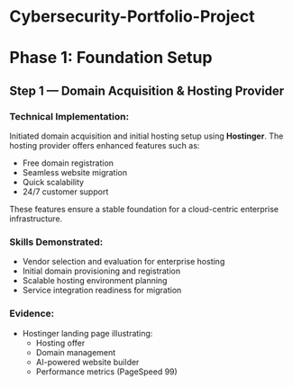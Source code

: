 # Cybersecurity-Portfolio-Project
# Phase 1: Foundation Setup

## Step 1 — Domain Acquisition & Hosting Provider

### Technical Implementation:
Initiated domain acquisition and initial hosting setup using **Hostinger**. The hosting provider offers enhanced features such as:

- Free domain registration  
- Seamless website migration  
- Quick scalability  
- 24/7 customer support  

These features ensure a stable foundation for a cloud-centric enterprise infrastructure.

### Skills Demonstrated:

- Vendor selection and evaluation for enterprise hosting  
- Initial domain provisioning and registration  
- Scalable hosting environment planning  
- Service integration readiness for migration  

### Evidence:
- Hostinger landing page illustrating:
  - Hosting offer  
  - Domain management  
  - AI-powered website builder  
  - Performance metrics (PageSpeed 99)
